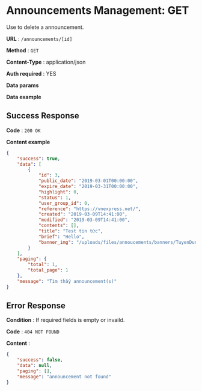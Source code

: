 # Announcements Management: GET

Use to delete a announcement.

**URL** : `/announcements/[id]`

**Method** : `GET`

**Content-Type** : application/json

**Auth required** : YES

**Data params**

**Data example**

## Success Response

**Code** : `200 OK`

**Content example**

```json
{
    "success": true,
    "data": [
        {
            "id": 3,
            "public_date": "2019-03-01T00:00:00",
            "expire_date": "2019-03-31T00:00:00",
            "highlight": 0,
            "status": 1,
            "user_group_id": 0,
            "reference": "https://vnexpress.net/",
            "created": "2019-03-09T14:41:00",
            "modified": "2019-03-09T14:41:00",
            "contents": [],
            "title": "Test tin tức",
            "brief": "Hello",
            "banner_img": "/uploads/files/annoucements/banners/TuyenDungCS1000x1000.png"
        }
    ],
    "paging": {
        "total": 1,
        "total_page": 1
    },
    "message": "Tìm thấy announcement(s)"
}
```

## Error Response

**Condition** : If required fields is empty or invaild.

**Code** : `404 NOT FOUND`

**Content** :

```json
{
    "success": false,
    "data": null,
    "paging": [],
    "message": "announcement not found"
}
```